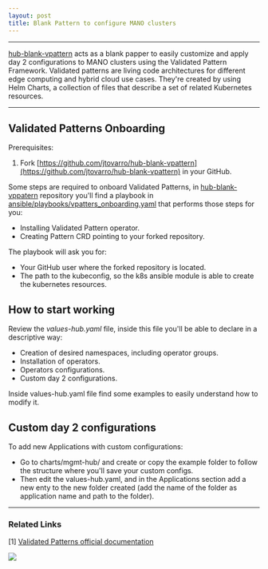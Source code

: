 ```yaml
---
layout: post
title: Blank Pattern to configure MANO clusters
---
```


---
[hub-blank-vpattern](https://github.com/jtovarro/hub-blank-vpattern) acts as a blank papper to easily customize and apply day 2 configurations to MANO clusters using the Validated Pattern Framework. Validated patterns are living code architectures for different edge computing and hybrid cloud use cases. They're created by using Helm Charts, a collection of files that describe a set of related Kubernetes resources.

---

## Validated Patterns Onboarding

Prerequisites:
  
  1) Fork [https://github.com/jtovarro/hub-blank-vpattern](https://github.com/jtovarro/hub-blank-vpattern) in your GitHub.

Some steps are required to onboard Validated Patterns, in [hub-blank-vppatern](https://github.com/jtovarro/hub-blank-vpattern) repository you'll find a playbook in [ansible/playbooks/vpatters_onboarding.yaml](https://github.com/jtovarro/hub-blank-vpattern/blob/gmbros/ansible/playbooks/vpatterns_onboarding.yaml) that performs those steps for you:

  - Installing Validated Pattern operator.
  - Creating Pattern CRD pointing to your forked repository.

The playbook will ask you for:
  
  - Your GitHub user where the forked repository is located.
  - The path to the kubeconfig, so the k8s ansible module is able to create the kubernetes resources.

## How to start working

Review the *values-hub.yaml* file, inside this file you'll be able to declare in a descriptive way:
  
  - Creation of desired namespaces, including operator groups.
  - Installation of operators.
  - Operators configurations.
  - Custom day 2 configurations.

Inside values-hub.yaml file find some examples to easily understand how to modify it.

## Custom day 2 configurations

To add new Applications with custom configurations:

  - Go to charts/mgmt-hub/ and create or copy the example folder to follow the structure where you'll save your custom configs.
  - Then edit the values-hub.yaml, and in the Applications section add a new enty to the new folder created (add the name of the folder as application name and path to the folder).

---
### Related Links
[1] [Validated Patterns official documentation](https://validatedpatterns.io/)


<a href="https://www.buymeacoffee.com/techtovar"><img src="https://img.buymeacoffee.com/button-api/?text=Buy me a piece of fruit&emoji=🍌&slug=techtovar&button_colour=FFDD00&font_colour=000000&font_family=Cookie&outline_colour=000000&coffee_colour=ffffff" /></a>
